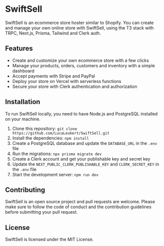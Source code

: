 # SwiftSell

SwiftSell is an ecommerce store hoster similar to Shopify. You can create and manage your own online store with SwiftSell, using the T3 stack with TRPC, Next.js, Prisma, Tailwind and Clerk auth.

## Features

- Create and customize your own ecommerce store with a few clicks
- Manage your products, orders, customers and inventory with a simple dashboard
- Accept payments with Stripe and PayPal
- Deploy your store on Vercel with serverless functions
- Secure your store with Clerk authentication and authorization

## Installation

To run SwiftSell locally, you need to have Node.js and PostgreSQL installed on your machine.

1. Clone this repository: `git clone https://github.com/LucaLeukert/SwiftSell.git`
2. Install the dependencies: `npm install`
3. Create a PostgreSQL database and update the `DATABASE_URL` in the `.env` file
4. Run the migrations: `npx prisma migrate dev`
5. Create a Clerk account and get your publishable key and secret key
6. Update the `NEXT_PUBLIC_CLERK_PUBLISHABLE_KEY` and `CLERK_SECRET_KEY` in the `.env` file
7. Start the development server: `npm run dev`

## Contributing

SwiftSell is an open source project and pull requests are welcome. Please make sure to follow the code of conduct and the contribution guidelines before submitting your pull request.

## License

SwiftSell is licensed under the MIT License.
